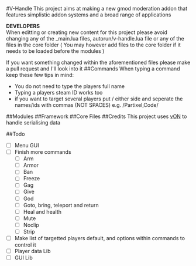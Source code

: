 #V-Handle
This project aims at making a new gmod moderation addon that features simplistic addon systems and a broad range of applications

**DEVELOPERS** <br>
When editting or creating new content for this project please avoid changing any of the _main.lua files, autorun/v-handle.lua file or any of the files in the core folder ( You may however add files to the core folder if it needs to be loaded before the modules )

If you want something changed within the aforementioned files please make a pull request and I'll look into it
##Commands
When typing a command keep these few tips in mind:
* You do not need to type the players full name
* Typing a players steam ID works too
* if you want to target several players put / either side and seperate the names/ids with commas (NOT SPACES) e.g. /Partixel,Code/

##Modules
##Framework
##Core Files
##Credits
This project uses [vON](http://www.facepunch.com/showthread.php?t=1194008) to handle serialising data<br>

##Todo
- [ ] Menu GUI
- [ ] Finish more commands
  - [ ] Arm
  - [ ] Armor
  - [ ] Ban
  - [ ] Freeze
  - [ ] Gag
  - [ ] Give
  - [ ] God
  - [ ] Goto, bring, teleport and return
  - [ ] Heal and health
  - [ ] Mute
  - [ ] Noclip
  - [ ] Strip
- [ ] Make list of targetted players default, and options within commands to control it
- [ ] Player data Lib
- [ ] GUI Lib
